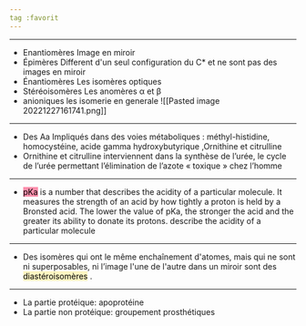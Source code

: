 ```yaml
---
tag :favorit
---
```

----
- Enantiomères Image en miroir
- Épimères Different d'un seul configuration du C* et ne sont pas des images en miroir
- Énantiomères Les isomères optiques
- Stéréoisomères Les anomères α et β
- anioniques
les isomerie en generale
![[Pasted image 20221227161741.png]]

----
- Des Aa Impliqués dans des voies métaboliques : méthyl-histidine, homocystéine, acide gamma hydroxybutyrique ,Ornithine et citrulline
- Ornithine et citrulline interviennent dans la synthèse de l’urée, le cycle de l’urée permettant l’élimination de l’azote « toxique » chez l’homme
---
- <mark style="background: #FF5582A6;">pKa</mark> is a number that describes the acidity of a particular molecule. It measures the strength of an acid by how tightly a proton is held by a Bronsted acid. The lower the value of pKa, the stronger the acid and the greater its ability to donate its protons. describe the acidity of a particular molecule
---
- Des isomères qui ont le même enchaînement d'atomes, mais qui ne sont ni superposables, ni l’image l'une de l'autre dans un miroir sont des <mark style="background: #FFF3A3A6;">diastéroisomères</mark> .
---
- La partie protéique: apoprotéine
- La partie non protéique: groupement prosthétiques